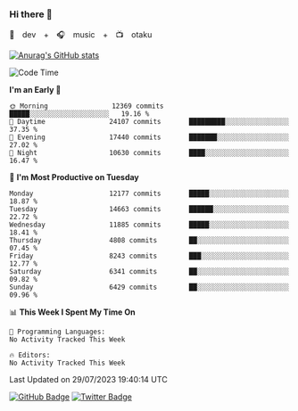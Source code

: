 ### Hi there 👋

🚀　dev　+　🎧　music　+　📺　otaku


[![Anurag's GitHub stats](https://github-readme-stats.vercel.app/api?username=koheitasaka&count_private=true&show_icons=true&theme=monokai)](https://github.com/koheitasaka/github-readme-stats)

<!--START_SECTION:waka-->
![Code Time](http://img.shields.io/badge/Code%20Time-1%2C161%20hrs%2023%20mins-blue)

**I'm an Early 🐤** 

```text
🌞 Morning                12369 commits       █████░░░░░░░░░░░░░░░░░░░░   19.16 % 
🌆 Daytime                24107 commits       █████████░░░░░░░░░░░░░░░░   37.35 % 
🌃 Evening                17440 commits       ███████░░░░░░░░░░░░░░░░░░   27.02 % 
🌙 Night                  10630 commits       ████░░░░░░░░░░░░░░░░░░░░░   16.47 % 
```
📅 **I'm Most Productive on Tuesday** 

```text
Monday                   12177 commits       █████░░░░░░░░░░░░░░░░░░░░   18.87 % 
Tuesday                  14663 commits       ██████░░░░░░░░░░░░░░░░░░░   22.72 % 
Wednesday                11885 commits       █████░░░░░░░░░░░░░░░░░░░░   18.41 % 
Thursday                 4808 commits        ██░░░░░░░░░░░░░░░░░░░░░░░   07.45 % 
Friday                   8243 commits        ███░░░░░░░░░░░░░░░░░░░░░░   12.77 % 
Saturday                 6341 commits        ██░░░░░░░░░░░░░░░░░░░░░░░   09.82 % 
Sunday                   6429 commits        ██░░░░░░░░░░░░░░░░░░░░░░░   09.96 % 
```


📊 **This Week I Spent My Time On** 

```text
💬 Programming Languages: 
No Activity Tracked This Week

🔥 Editors: 
No Activity Tracked This Week
```


 Last Updated on 29/07/2023 19:40:14 UTC
<!--END_SECTION:waka-->

[![GitHub Badge](https://img.shields.io/badge/GitHub-100000?style=for-the-badge&logo=github&logoColor=white)](https://github.com/koheitasaka)
[![Twitter Badge](https://img.shields.io/badge/Twitter-1DA1F2?style=for-the-badge&logo=twitter&logoColor=white)](https://twitter.com/sleep_asleep_)
